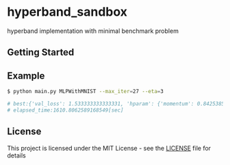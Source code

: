 # hyperband_sandbox

hyperband implementation with minimal benchmark problem

## Getting Started

## Example


```bash
$ python main.py MLPWithMNIST --max_iter=27 --eta=3

# best:{'val_loss': 1.533333333333331, 'hparam': {'momentum': 0.8425385021539213, 'fc2_unit': 425, 'lr': 0.20074603496155977, 'fc1_unit': 687}}
# elapsed_time:1610.8062589168549[sec]
```





## License

This project is licensed under the MIT License - see the [LICENSE](https://github.com/nmasahiro/hyperband_sandbox/blob/master/LICENSE) file for details
